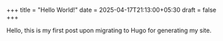 +++
title = "Hello World!"
date = 2025-04-17T21:13:00+05:30
draft = false
+++

Hello, this is my first post upon migrating to Hugo for generating my site.
